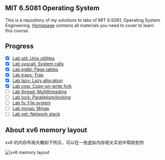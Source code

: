 ## MIT 6.S081 Operating System

This is a repository of my solutions to labs of MIT 6.S081, Operating System Engineering. [Homepage](https://pdos.csail.mit.edu/6.S081/2020/schedule.html) contains all materials you need to cover to learn this course.

## Progress

- [x] [Lab util: Unix utilities](https://github.com/ZachVec/6.S081/tree/util)
- [x] [Lab syscall: System calls](https://github.com/ZachVec/6.S081/tree/syscall)
- [x] [Lab pgtbl: Page tables](https://github.com/ZachVec/6.S081/tree/pgtbl)
- [x] [Lab traps: Trap](https://github.com/ZachVec/6.S081/tree/traps)
- [x] [Lab lazy: Lazy allocation](https://github.com/ZachVec/6.S081/tree/lazy)
- [x] [Lab cow: Copy-on-write fork](https://github.com/ZachVec/6.S081/tree/cow)
- [ ] [Lab thread: Multithreading](https://github.com/ZachVec/6.S081/tree/thread)
- [ ] [Lab lock: Parallelism/locking](https://github.com/ZachVec/6.S081/tree/lock)
- [ ] [Lab fs: File system](https://github.com/ZachVec/6.S081/tree/fs)
- [ ] [Lab mmap: Mmap](https://github.com/ZachVec/6.S081/tree/mmap)
- [ ] [Lab net: Network stack](https://github.com/ZachVec/6.S081/tree/net)

## About xv6 memory layout

xv6 的内存布局大概如下所示，可以在一些虚拟内存相关实验中帮助到你

![xv6 memory layout](https://github.com/ZachVec/6.S081/blob/master/memory%20layout.png)
